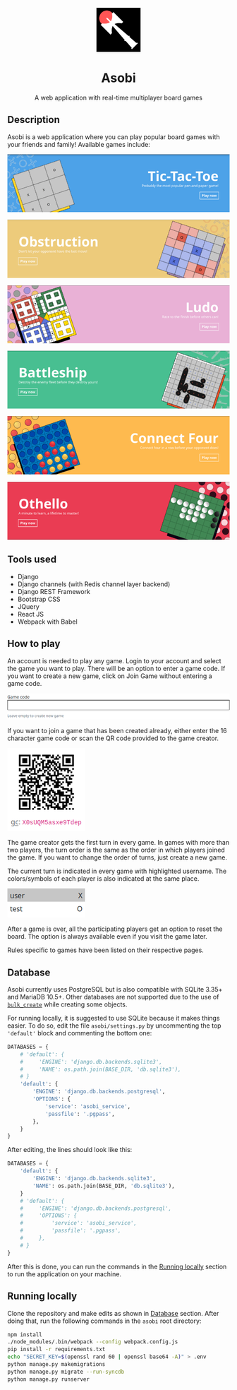 <p align="center">
  <img width="100" src="static/img/logos/asobi.png">
</p>
<h1 align="center">Asobi</h1>
<p align="center">
  A web application with real-time multiplayer board games
</p>

## Description
Asobi is a web application where you can play popular board games with your
friends and family! Available games include:

<p align="center">
  <img src="static/img/about/tictactoe.png">
</p>
<p align="center">
  <img src="static/img/about/obstruction.png">
</p>
<p align="center">
  <img src="static/img/about/ludo.png">
</p>
<p align="center">
  <img src="static/img/about/battleship.png">
</p>
<p align="center">
  <img src="static/img/about/connect4.png">
</p>
<p align="center">
  <img src="static/img/about/othello.png">
</p>

## Tools used
- Django
- Django channels (with Redis channel layer backend)
- Django REST Framework
- Bootstrap CSS
- JQuery
- React JS
- Webpack with Babel

## How to play
An account is needed to play any game.
Login to your account and select the game you want to play.
There will be an option to enter a game code.
If you want to create a new game, click on Join Game without entering a game
code.

![Game code field](static/img/about/game_code.png)

If you want to join a game that has been created already, either enter the 16
character game code or scan the QR code provided to the game creator.

![QR code](static/img/about/game_qr.png)

The game creator gets the first turn in every game. In games with more than two
players, the turn order is the same as the order in which players joined the
game. If you want to change the order of turns, just create a new game.

The current turn is indicated in every game with highlighted username.
The colors/symbols of each player is also indicated at the same place.

![Turns](static/img/about/turn.png)

After a game is over, all the participating players get an option to reset the
board. The option is always available even if you visit the game later.

Rules specific to games have been listed on their respective pages.

## Database
Asobi currently uses PostgreSQL but is also compatible with SQLite 3.35+ and
MariaDB 10.5+. Other databases are not supported due to the use of
[`bulk_create`](https://docs.djangoproject.com/en/4.0/ref/models/querysets/#bulk-create)
while creating some objects.

For running locally, it is suggested to use SQLite because it makes things
easier. To do so, edit the file `asobi/settings.py` by uncommenting the
top `'default'` block and commenting the bottom one:
```python
DATABASES = {
    # 'default': {
    #     'ENGINE': 'django.db.backends.sqlite3',
    #     'NAME': os.path.join(BASE_DIR, 'db.sqlite3'),
    # }
    'default': {
        'ENGINE': 'django.db.backends.postgresql',
        'OPTIONS': {
            'service': 'asobi_service',
            'passfile': '.pgpass',
        },
    }
}
```
After editing, the lines should look like this:
```python
DATABASES = {
    'default': {
        'ENGINE': 'django.db.backends.sqlite3',
        'NAME': os.path.join(BASE_DIR, 'db.sqlite3'),
    }
    # 'default': {
    #     'ENGINE': 'django.db.backends.postgresql',
    #     'OPTIONS': {
    #         'service': 'asobi_service',
    #         'passfile': '.pgpass',
    #     },
    # }
}
```
After this is done, you can run the commands in the
[Running locally](#running-locally) section to run the application on your
machine.

## Running locally
Clone the repository and make edits as shown in [Database](#database) section.
After doing that, run the following commands in the `asobi` root directory:
```bash
npm install
./node_modules/.bin/webpack --config webpack.config.js
pip install -r requirements.txt
echo "SECRET_KEY=$(openssl rand 60 | openssl base64 -A)" > .env
python manage.py makemigrations
python manage.py migrate --run-syncdb
python manage.py runserver
```
